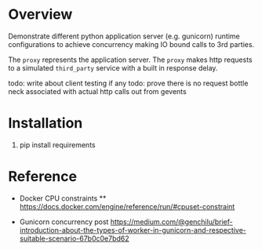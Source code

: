# Overview

Demonstrate different python application server (e.g. gunicorn) runtime
configurations to achieve concurrency making IO bound calls to 3rd parties.

The `proxy` represents the application server. The `proxy` makes http
requests to a simulated `third_party` service with a built in response delay.

todo: write about client testing if any
todo: prove there is no request bottle neck associated with actual http calls out from gevents

# Installation

1. pip install requirements


# Reference

* Docker CPU constraints
** https://docs.docker.com/engine/reference/run/#cpuset-constraint

* Gunicorn concurrency post
https://medium.com/@genchilu/brief-introduction-about-the-types-of-worker-in-gunicorn-and-respective-suitable-scenario-67b0c0e7bd62
